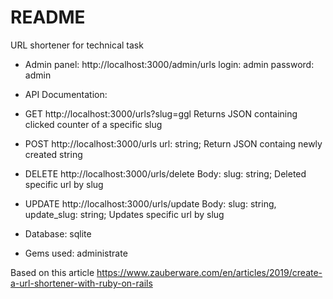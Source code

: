 # README
URL shortener for technical task

* Admin panel: http://localhost:3000/admin/urls login: admin password: admin

* API Documentation:

* GET http://localhost:3000/urls?slug=ggl Returns JSON containing clicked counter of a specific slug

* POST http://localhost:3000/urls url: string; Return JSON containg newly created string

* DELETE http://localhost:3000/urls/delete Body: slug: string; Deleted specific url by slug

* UPDATE http://localhost:3000/urls/update Body: slug: string, update_slug: string; Updates specific url by slug

* Database: sqlite

* Gems used: administrate

Based on this article https://www.zauberware.com/en/articles/2019/create-a-url-shortener-with-ruby-on-rails